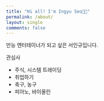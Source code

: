 ```yaml
---
title: "Hi all! I'm Ingyu Seo👋🏻"
permalink: /about/
layout: single
comments: false
---
```


만능 엔터테이너가 되고 싶은 서인규입니다.

관심사
- 주식, 시스템 트레이딩
- 취업하기
- 축구, 농구
- 피아노, 바이올린

